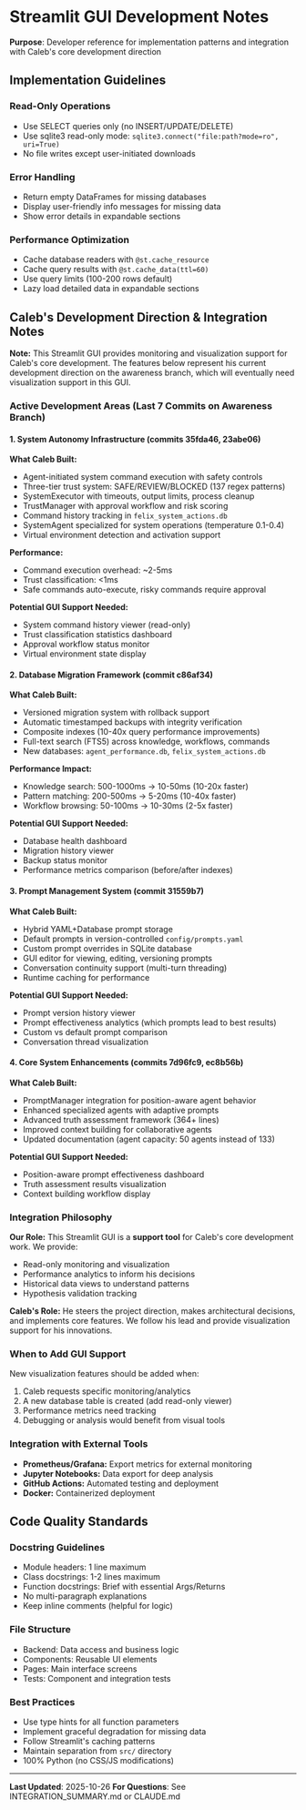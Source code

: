 # Streamlit GUI Development Notes

**Purpose**: Developer reference for implementation patterns and integration with Caleb's core development direction

## Implementation Guidelines

### Read-Only Operations
- Use SELECT queries only (no INSERT/UPDATE/DELETE)
- Use sqlite3 read-only mode: `sqlite3.connect("file:path?mode=ro", uri=True)`
- No file writes except user-initiated downloads

### Error Handling
- Return empty DataFrames for missing databases
- Display user-friendly info messages for missing data
- Show error details in expandable sections

### Performance Optimization
- Cache database readers with `@st.cache_resource`
- Cache query results with `@st.cache_data(ttl=60)`
- Use query limits (100-200 rows default)
- Lazy load detailed data in expandable sections

## Caleb's Development Direction & Integration Notes

**Note:** This Streamlit GUI provides monitoring and visualization support for Caleb's core development. The features below represent his current development direction on the awareness branch, which will eventually need visualization support in this GUI.

### Active Development Areas (Last 7 Commits on Awareness Branch)

#### 1. System Autonomy Infrastructure (commits 35fda46, 23abe06)
**What Caleb Built:**
- Agent-initiated system command execution with safety controls
- Three-tier trust system: SAFE/REVIEW/BLOCKED (137 regex patterns)
- SystemExecutor with timeouts, output limits, process cleanup
- TrustManager with approval workflow and risk scoring
- Command history tracking in `felix_system_actions.db`
- SystemAgent specialized for system operations (temperature 0.1-0.4)
- Virtual environment detection and activation support

**Performance:**
- Command execution overhead: ~2-5ms
- Trust classification: <1ms
- Safe commands auto-execute, risky commands require approval

**Potential GUI Support Needed:**
- System command history viewer (read-only)
- Trust classification statistics dashboard
- Approval workflow status monitor
- Virtual environment state display

#### 2. Database Migration Framework (commit c86af34)
**What Caleb Built:**
- Versioned migration system with rollback support
- Automatic timestamped backups with integrity verification
- Composite indexes (10-40x query performance improvements)
- Full-text search (FTS5) across knowledge, workflows, commands
- New databases: `agent_performance.db`, `felix_system_actions.db`

**Performance Impact:**
- Knowledge search: 500-1000ms → 10-50ms (10-20x faster)
- Pattern matching: 200-500ms → 5-20ms (10-40x faster)
- Workflow browsing: 50-100ms → 10-30ms (2-5x faster)

**Potential GUI Support Needed:**
- Database health dashboard
- Migration history viewer
- Backup status monitor
- Performance metrics comparison (before/after indexes)

#### 3. Prompt Management System (commit 31559b7)
**What Caleb Built:**
- Hybrid YAML+Database prompt storage
- Default prompts in version-controlled `config/prompts.yaml`
- Custom prompt overrides in SQLite database
- GUI editor for viewing, editing, versioning prompts
- Conversation continuity support (multi-turn threading)
- Runtime caching for performance

**Potential GUI Support Needed:**
- Prompt version history viewer
- Prompt effectiveness analytics (which prompts lead to best results)
- Custom vs default prompt comparison
- Conversation thread visualization

#### 4. Core System Enhancements (commits 7d96fc9, ec8b56b)
**What Caleb Built:**
- PromptManager integration for position-aware agent behavior
- Enhanced specialized agents with adaptive prompts
- Advanced truth assessment framework (364+ lines)
- Improved context building for collaborative agents
- Updated documentation (agent capacity: 50 agents instead of 133)

**Potential GUI Support Needed:**
- Position-aware prompt effectiveness dashboard
- Truth assessment results visualization
- Context building workflow display

### Integration Philosophy

**Our Role:** This Streamlit GUI is a **support tool** for Caleb's core development work. We provide:
- Read-only monitoring and visualization
- Performance analytics to inform his decisions
- Historical data views to understand patterns
- Hypothesis validation tracking

**Caleb's Role:** He steers the project direction, makes architectural decisions, and implements core features. We follow his lead and provide visualization support for his innovations.

### When to Add GUI Support

New visualization features should be added when:
1. Caleb requests specific monitoring/analytics
2. A new database table is created (add read-only viewer)
3. Performance metrics need tracking
4. Debugging or analysis would benefit from visual tools

### Integration with External Tools

- **Prometheus/Grafana:** Export metrics for external monitoring
- **Jupyter Notebooks:** Data export for deep analysis
- **GitHub Actions:** Automated testing and deployment
- **Docker:** Containerized deployment

## Code Quality Standards

### Docstring Guidelines
- Module headers: 1 line maximum
- Class docstrings: 1-2 lines maximum
- Function docstrings: Brief with essential Args/Returns
- No multi-paragraph explanations
- Keep inline comments (helpful for logic)

### File Structure
- Backend: Data access and business logic
- Components: Reusable UI elements
- Pages: Main interface screens
- Tests: Component and integration tests

### Best Practices
- Use type hints for all function parameters
- Implement graceful degradation for missing data
- Follow Streamlit's caching patterns
- Maintain separation from `src/` directory
- 100% Python (no CSS/JS modifications)

---

**Last Updated**: 2025-10-26
**For Questions**: See INTEGRATION_SUMMARY.md or CLAUDE.md

